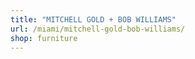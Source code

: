 ```yaml
---
title: "MITCHELL GOLD + BOB WILLIAMS"
url: /miami/mitchell-gold-bob-williams/
shop: furniture
---
```

